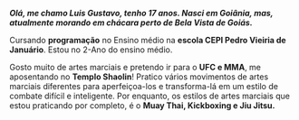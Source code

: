 ***Olá, me chamo Luis Gustavo, tenho 17 anos. Nasci em Goiânia, mas, atualmente morando em chácara perto de Bela Vista de Goiás.***

Cursando **programação** no Ensino médio na **escola CEPI Pedro Vieiria de Januário**. Estou no 2-Ano do ensino médio.

Gosto muito de artes marciais e pretendo ir para o **UFC e MMA**, me aposentando no **Templo Shaolin**!
Pratico vários movimentos de artes marciais diferentes para aperfeiçoa-los e transforma-lá em um estilo de combate difícil e inteligente.
Por enquanto, os estilos de artes marciais que estou praticando por completo, é o **Muay Thai, Kickboxing e Jiu Jitsu.**


